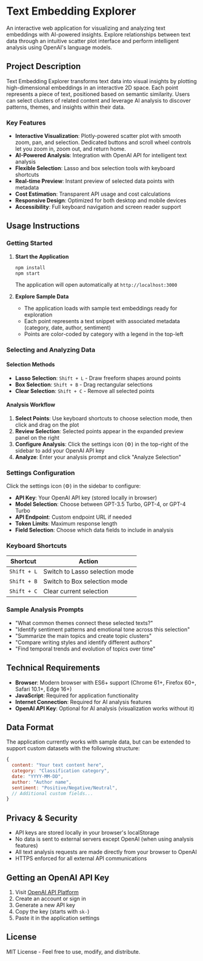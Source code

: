 # Text Embedding Explorer

An interactive web application for visualizing and analyzing text embeddings with AI-powered insights. Explore relationships between text data through an intuitive scatter plot interface and perform intelligent analysis using OpenAI's language models.

## Project Description

Text Embedding Explorer transforms text data into visual insights by plotting high-dimensional embeddings in an interactive 2D space. Each point represents a piece of text, positioned based on semantic similarity. Users can select clusters of related content and leverage AI analysis to discover patterns, themes, and insights within their data.

### Key Features

- **Interactive Visualization**: Plotly-powered scatter plot with smooth zoom, pan, and selection. Dedicated buttons and scroll wheel controls let you zoom in, zoom out, and return home.
- **AI-Powered Analysis**: Integration with OpenAI API for intelligent text analysis
- **Flexible Selection**: Lasso and box selection tools with keyboard shortcuts
- **Real-time Preview**: Instant preview of selected data points with metadata
- **Cost Estimation**: Transparent API usage and cost calculations
- **Responsive Design**: Optimized for both desktop and mobile devices
- **Accessibility**: Full keyboard navigation and screen reader support

## Usage Instructions

### Getting Started

1. **Start the Application**
   ```bash
   npm install
   npm start
   ```
   The application will open automatically at `http://localhost:3000`

2. **Explore Sample Data**
   - The application loads with sample text embeddings ready for exploration
   - Each point represents a text snippet with associated metadata (category, date, author, sentiment)
   - Points are color-coded by category with a legend in the top-left

### Selecting and Analyzing Data

#### Selection Methods
- **Lasso Selection**: `Shift + L` - Draw freeform shapes around points
- **Box Selection**: `Shift + B` - Drag rectangular selections
- **Clear Selection**: `Shift + C` - Remove all selected points

#### Analysis Workflow
1. **Select Points**: Use keyboard shortcuts to choose selection mode, then click and drag on the plot
2. **Review Selection**: Selected points appear in the expanded preview panel on the right
3. **Configure Analysis**: Click the settings icon (⚙) in the top-right of the sidebar to add your OpenAI API key
4. **Analyze**: Enter your analysis prompt and click "Analyze Selection"

### Settings Configuration

Click the settings icon (⚙) in the sidebar to configure:

- **API Key**: Your OpenAI API key (stored locally in browser)
- **Model Selection**: Choose between GPT-3.5 Turbo, GPT-4, or GPT-4 Turbo
- **API Endpoint**: Custom endpoint URL if needed
- **Token Limits**: Maximum response length
- **Field Selection**: Choose which data fields to include in analysis

### Keyboard Shortcuts

| Shortcut | Action |
|----------|--------|
| `Shift + L` | Switch to Lasso selection mode |
| `Shift + B` | Switch to Box selection mode |
| `Shift + C` | Clear current selection |

### Sample Analysis Prompts

- "What common themes connect these selected texts?"
- "Identify sentiment patterns and emotional tone across this selection"
- "Summarize the main topics and create topic clusters"
- "Compare writing styles and identify different authors"
- "Find temporal trends and evolution of topics over time"

## Technical Requirements

- **Browser**: Modern browser with ES6+ support (Chrome 61+, Firefox 60+, Safari 10.1+, Edge 16+)
- **JavaScript**: Required for application functionality
- **Internet Connection**: Required for AI analysis features
- **OpenAI API Key**: Optional for AI analysis (visualization works without it)

## Data Format

The application currently works with sample data, but can be extended to support custom datasets with the following structure:

```javascript
{
  content: "Your text content here",
  category: "Classification category",
  date: "YYYY-MM-DD",
  author: "Author name",
  sentiment: "Positive/Negative/Neutral",
  // Additional custom fields...
}
```

## Privacy & Security

- API keys are stored locally in your browser's localStorage
- No data is sent to external servers except OpenAI (when using analysis features)
- All text analysis requests are made directly from your browser to OpenAI
- HTTPS enforced for all external API communications

## Getting an OpenAI API Key

1. Visit [OpenAI API Platform](https://platform.openai.com/api-keys)
2. Create an account or sign in
3. Generate a new API key
4. Copy the key (starts with `sk-`)
5. Paste it in the application settings

## License

MIT License - Feel free to use, modify, and distribute.